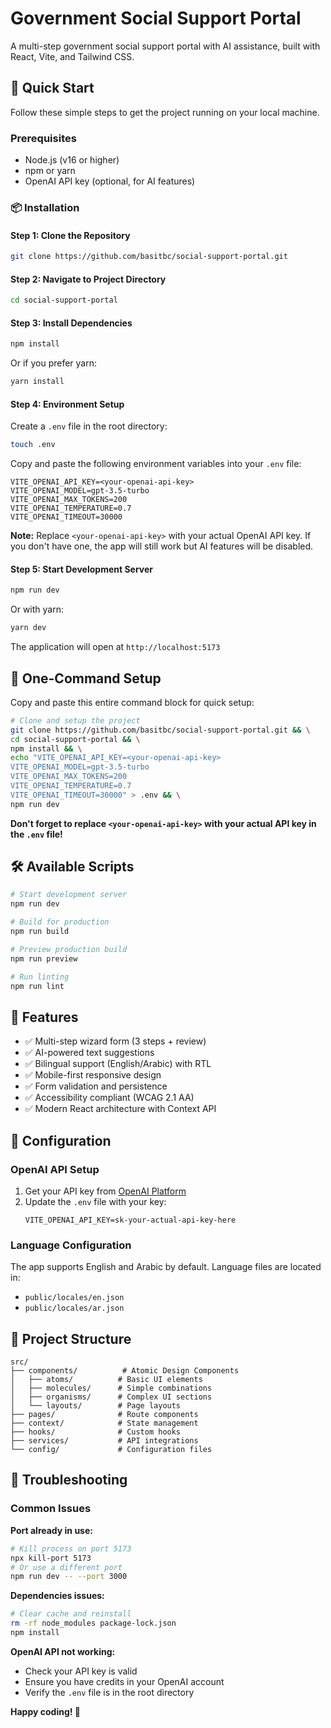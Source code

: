 # Government Social Support Portal

A multi-step government social support portal with AI assistance, built with React, Vite, and Tailwind CSS.

## 🚀 Quick Start

Follow these simple steps to get the project running on your local machine.

### Prerequisites

- Node.js (v16 or higher)
- npm or yarn
- OpenAI API key (optional, for AI features)

### 📦 Installation

#### Step 1: Clone the Repository

```bash
git clone https://github.com/basitbc/social-support-portal.git
```

#### Step 2: Navigate to Project Directory

```bash
cd social-support-portal
```

#### Step 3: Install Dependencies

```bash
npm install
```

Or if you prefer yarn:

```bash
yarn install
```

#### Step 4: Environment Setup

Create a `.env` file in the root directory:

```bash
touch .env
```

Copy and paste the following environment variables into your `.env` file:

```env
VITE_OPENAI_API_KEY=<your-openai-api-key>
VITE_OPENAI_MODEL=gpt-3.5-turbo
VITE_OPENAI_MAX_TOKENS=200
VITE_OPENAI_TEMPERATURE=0.7
VITE_OPENAI_TIMEOUT=30000
```

**Note:** Replace `<your-openai-api-key>` with your actual OpenAI API key. If you don't have one, the app will still work but AI features will be disabled.

#### Step 5: Start Development Server

```bash
npm run dev
```

Or with yarn:

```bash
yarn dev
```

The application will open at `http://localhost:5173`

## 🎯 One-Command Setup

Copy and paste this entire command block for quick setup:

```bash
# Clone and setup the project
git clone https://github.com/basitbc/social-support-portal.git && \
cd social-support-portal && \
npm install && \
echo "VITE_OPENAI_API_KEY=<your-openai-api-key>
VITE_OPENAI_MODEL=gpt-3.5-turbo
VITE_OPENAI_MAX_TOKENS=200
VITE_OPENAI_TEMPERATURE=0.7
VITE_OPENAI_TIMEOUT=30000" > .env && \
npm run dev
```

**Don't forget to replace `<your-openai-api-key>` with your actual API key in the `.env` file!**

## 🛠️ Available Scripts

```bash
# Start development server
npm run dev

# Build for production
npm run build

# Preview production build
npm run preview

# Run linting
npm run lint
```

## 🌟 Features

- ✅ Multi-step wizard form (3 steps + review)
- ✅ AI-powered text suggestions
- ✅ Bilingual support (English/Arabic) with RTL
- ✅ Mobile-first responsive design
- ✅ Form validation and persistence
- ✅ Accessibility compliant (WCAG 2.1 AA)
- ✅ Modern React architecture with Context API

## 🔧 Configuration

### OpenAI API Setup

1. Get your API key from [OpenAI Platform](https://platform.openai.com/api-keys)
2. Update the `.env` file with your key:
   ```env
   VITE_OPENAI_API_KEY=sk-your-actual-api-key-here
   ```

### Language Configuration

The app supports English and Arabic by default. Language files are located in:
- `public/locales/en.json`
- `public/locales/ar.json`

## 📁 Project Structure

```
src/
├── components/          # Atomic Design Components
│   ├── atoms/          # Basic UI elements
│   ├── molecules/      # Simple combinations
│   ├── organisms/      # Complex UI sections
│   └── layouts/        # Page layouts
├── pages/              # Route components
├── context/            # State management
├── hooks/              # Custom hooks
├── services/           # API integrations
└── config/             # Configuration files
```

## 🚨 Troubleshooting

### Common Issues

**Port already in use:**
```bash
# Kill process on port 5173
npx kill-port 5173
# Or use a different port
npm run dev -- --port 3000
```

**Dependencies issues:**
```bash
# Clear cache and reinstall
rm -rf node_modules package-lock.json
npm install
```

**OpenAI API not working:**
- Check your API key is valid
- Ensure you have credits in your OpenAI account
- Verify the `.env` file is in the root directory


**Happy coding! 🎉**
